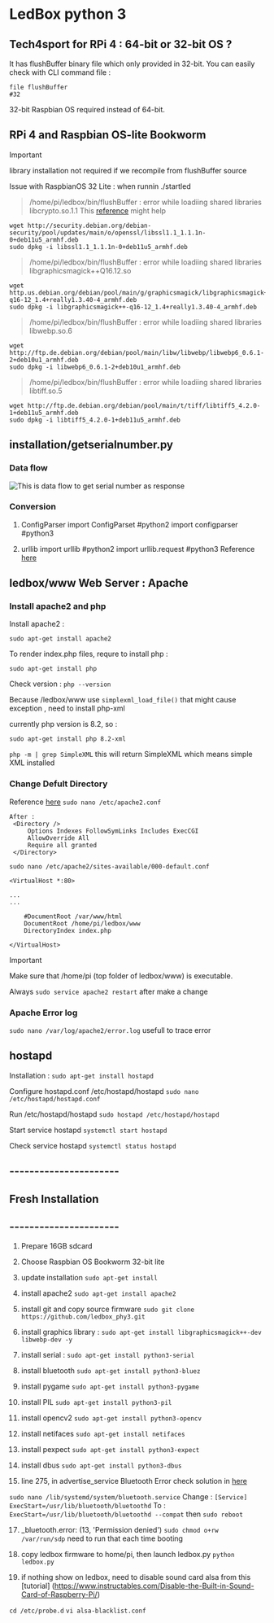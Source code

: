 # LedBox python 3 
## Tech4sport for RPi 4 : 64-bit or 32-bit OS ?
It has flushBuffer binary file which only provided in 32-bit. You can easily check with CLI command file :
```
file flushBuffer
#32
```
32-bit Raspbian OS required instead of 64-bit.

## RPi 4 and Raspbian OS-lite Bookworm

> [!IMPORTANT]
> library installation not required if we recompile from flushBuffer source

Issue with RaspbianOS 32 Lite : when runnin ./startled
> /home/pi/ledbox/bin/flushBuffer : error while loadiing shared libraries libcrypto.so.1.1 
This [reference](https://domoticz.com/forum/viewtopic.php?t=40906) might help
```
wget http://security.debian.org/debian-security/pool/updates/main/o/openssl/libssl1.1_1.1.1n-0+deb11u5_armhf.deb
sudo dpkg -i libssl1.1_1.1.1n-0+deb11u5_armhf.deb
```
> /home/pi/ledbox/bin/flushBuffer : error while loadiing shared libraries libgraphicsmagick++Q16.12.so 
```
wget http.us.debian.org/debian/pool/main/g/graphicsmagick/libgraphicsmagick++-q16-12_1.4+really1.3.40-4_armhf.deb
sudo dpkg -i libgraphicsmagick++-q16-12_1.4+really1.3.40-4_armhf.deb
```
> /home/pi/ledbox/bin/flushBuffer : error while loadiing shared libraries libwebp.so.6 
```
wget http://ftp.de.debian.org/debian/pool/main/libw/libwebp/libwebp6_0.6.1-2+deb10u1_armhf.deb
sudo dpkg -i libwebp6_0.6.1-2+deb10u1_armhf.deb
```
> /home/pi/ledbox/bin/flushBuffer : error while loadiing shared libraries libtiff.so.5 
```
wget http://ftp.de.debian.org/debian/pool/main/t/tiff/libtiff5_4.2.0-1+deb11u5_armhf.deb
sudo dpkg -i libtiff5_4.2.0-1+deb11u5_armhf.deb
```




## installation/getserialnumber.py
### Data flow

![This is data flow to get serial number as response](/images/getserialnumber_small.png)

### Conversion

1. ConfigParser
import ConfigParset  #python2
import configparser  #python3

3. urllib
import urllib   #python2
import urllib.request #python3
Reference [here](https://python-forum.io/thread-15740.html)

## ledbox/www Web Server : Apache 
### Install apache2 and php
Install apache2 :

`sudo apt-get install apache2`

To render index.php files, requre to install php :

`sudo apt-get install php`

Check version : 
`php --version`

Because /ledbox/www use `simplexml_load_file()` that might cause exception , need to install php-xml

currently php version is 8.2, so :

`sudo apt-get install php 8.2-xml`

`php -m | grep SimpleXML`
this will return SimpleXML which means simple XML installed

### Change Defult Directory
Reference [here](https://askubuntu.com/questions/337874/change-apache-document-root-folder-to-secondary-hard-drive)
`sudo nano /etc/apache2.conf`
```
After :
 <Directory />
     Options Indexes FollowSymLinks Includes ExecCGI
     AllowOverride All
     Require all granted
 </Directory>
```

`sudo nano /etc/apache2/sites-available/000-default.conf`
```
<VirtualHost *:80>

...
...

    #DocumentRoot /var/www/html
    DocumentRoot /home/pi/ledbox/www
    DirectoryIndex index.php

</VirtualHost>
```
> [!IMPORTANT]
> Make sure that /home/pi (top folder of ledbox/www) is executable.
> 
> Always `sudo service apache2 restart` after make a change


### Apache Error log
`sudo nano /var/log/apache2/error.log` usefull to trace error 


## hostapd
Installation :
`sudo apt-get install hostapd`

Configure hostapd.conf /etc/hostapd/hostapd
`sudo nano /etc/hostapd/hostapd.conf`

Run /etc/hostapd/hostapd
`sudo hostapd /etc/hostapd/hostapd`

Start service hostapd
`systemctl start hostapd`

Check service hostapd
`systemctl status hostapd`

## ----------------------
## Fresh Installation
## ----------------------
1. Prepare 16GB sdcard
2. Choose Raspbian OS Bookworm 32-bit lite
3. update installation
   `sudo apt-get install`
4. install apache2
   `sudo apt-get install apache2`
5. install git  and copy source firmware
   `sudo git clone https://github.com/ledbox_phy3.git`
6.  install graphics library :
   `sudo apt-get install libgraphicsmagick++-dev libwebp-dev -y`
7. install serial :
   `sudo apt-get install python3-serial`
8. install bluetooth
   `sudo apt-get install python3-bluez`
9. install pygame
    `sudo apt-get install python3-pygame`
10. install PIL
`sudo apt-get install python3-pil`
11. install opencv2
`sudo apt-get install python3-opencv`
12. install netifaces
`sudo apt-get install netifaces`
13. install pexpect
`sudo apt-get install python3-expect`
14. install dbus
`sudo apt-get install python3-dbus`

16. line 275, in advertise_service Bluetooth Error
check solution in [here](https://forums.raspberrypi.com/viewtopic.php?t=132470)

`sudo nano /lib/systemd/system/bluetooth.service`
Change :
`[Service]
ExecStart=/usr/lib/bluetooth/bluetoothd`
To :
`ExecStart=/usr/lib/bluetooth/bluetoothd --compat`
then `sudo reboot`

17. _bluetooth.error: (13, 'Permission denied')
`sudo chmod o+rw /var/run/sdp`
need to run that each time booting

19. copy ledbox firmware to home/pi, then launch ledbox.py
`python ledbox.py`

21. if nothing show on ledbox,
need to disable sound card alsa from this [tutorial] (https://www.instructables.com/Disable-the-Built-in-Sound-Card-of-Raspberry-Pi/)

`cd /etc/probe.d`
`vi alsa-blacklist.conf`


